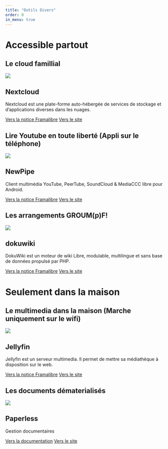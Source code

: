 ```yaml
---
title: "Outils Divers"
order: 0
in_menu: true
---
```

# Accessible partout

## Le cloud famillial

  <article class="framalibre-notice">
    <div>
      <img src="https://framalibre.org/images/logo/Nextcloud.png">
    </div>
    <div>
      <h2>Nextcloud</h2>
      <p>Nextcloud est une plate-forme auto-hébergée de services de stockage et d’applications diverses dans les nuages.</p>
      <div>
        <a href="https://framalibre.org/notices/nextcloud.html">Vers la notice Framalibre</a>
        <a href="https://cloud.paingrille.fr">Vers le site</a>
      </div>
    </div>
  </article> 

## Lire Youtube en toute liberté (Appli sur le téléphone)


  <article class="framalibre-notice">
    <div>
      <img src="https://framalibre.org/images/logo/NewPipe.png">
    </div>
    <div>
      <h2>NewPipe</h2>
      <p>Client multimédia YouTube, PeerTube, SoundCloud &amp; MediaCCC libre pour Android.</p>
      <div>
        <a href="https://framalibre.org/notices/newpipe.html">Vers la notice Framalibre</a>
        <a href="https://newpipe.schabi.org/">Vers le site</a>
      </div>
    </div>
  </article>

## Les arrangements GROUM(p)F!

  <article class="framalibre-notice">
    <div>
      <img src="https://framalibre.org/images/logo/dokuwiki.png">
    </div>
    <div>
      <h2>dokuwiki</h2>
      <p>DokuWiki est un moteur de wiki Libre, modulable, multilingue et sans base de données propulsé par PHP.</p>
      <div>
        <a href="https://framalibre.org/notices/dokuwiki.html">Vers la notice Framalibre</a>
        <a href="https://wiki.groumpf-legroupe.fr">Vers le site</a>
      </div>
    </div>
  </article>

# Seulement dans la maison

## Le multimedia dans la maison (Marche uniquement sur le wifi)


  <article class="framalibre-notice">
    <div>
      <img src="https://framalibre.org/images/logo/Jellyfin.png">
    </div>
    <div>
      <h2>Jellyfin</h2>
      <p>Jellyfin est un serveur multimedia. ll permet de mettre sa médiathèque à disposition sur le web.</p>
      <div>
        <a href="https://framalibre.org/notices/jellyfin.html">Vers la notice Framalibre</a>
        <a href="http://ticot:8096">Vers le site</a>
      </div>
    </div>
  </article> 

## Les documents dématerialisés

  <article class="framalibre-notice">
    <div>
       <img src="https://raw.githubusercontent.com/paperless-ngx/paperless-ngx/dev/resources/logo/web/png/Color%20logo%20-%20no%20background.png">
    </div>
    <div>
      <h2>Paperless</h2>
      <p>Gestion documentaires</p>
      <div>
        <a href="https://docs.paperless-ngx.com/">Vers la documentation</a>
        <a href="http://ticot:8000/">Vers le site</a>
      </div>
    </div>
  </article> 